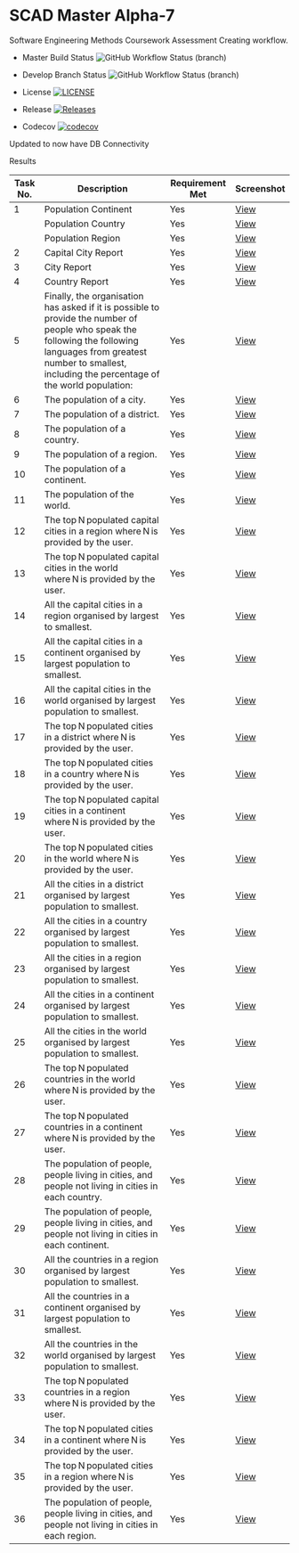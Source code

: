 # SCAD Master Alpha-7



Software Engineering Methods Coursework Assessment
Creating workflow.

* Master Build Status  ![GitHub Workflow Status (branch)](https://img.shields.io/github/actions/workflow/status/carolinemcsherry/SCAD/main.yml?branch=master)

* Develop Branch Status ![GitHub Workflow Status (branch)](https://img.shields.io/github/actions/workflow/status/carolinemcsherry/SCAD/main.yml?branch=develop)

* License [![LICENSE](https://img.shields.io/github/license/carolinemcsherry/SCAD.svg?style=flat-square)](https://github.com/carolinemcsherry/SCAD/blob/master/LICENSE)

* Release [![Releases](https://img.shields.io/github/release/carolinemcsherry/SCAD/all.svg?style=flat-square)](https://github.com/<username>/<repository>/releases)

* Codecov [![codecov](https://codecov.io/gh/carolinemcsherry/SCAD/graph/badge.svg?token=U106UJCD26)](https://codecov.io/gh/carolinemcsherry/SCAD)

Updated to now have DB Connectivity


Results

| Task No. | Description                                                                                                                                                                                                               | Requirement Met | Screenshot           |
|----------|---------------------------------------------------------------------------------------------------------------------------------------------------------------------------------------------------------------------------|-----------------|----------------------|
| 1        | Population Continent                                                                                                                                                                                                      | Yes             | [View](https://github.com/carolinemcsherry/SCAD/blob/master/images/1a.png) |
|          | 	Population Country                                                                                                                                                                                                       | Yes             | [View](https://github.com/carolinemcsherry/SCAD/blob/master/images/1b.png) |
|          | 	Population Region                                                                                                                                                                                                        | Yes             | [View](https://github.com/carolinemcsherry/SCAD/blob/master/images/1c.png) |
| 2        | Capital City Report                                                                                                                                                                                                       | Yes             | [View](https://github.com/carolinemcsherry/SCAD/blob/master/images/2.png) |
| 3        | City Report                                                                                                                                                                                                               | Yes             | [View](https://github.com/carolinemcsherry/SCAD/blob/master/images/3.png) |
| 4        | Country Report                                                                                                                                                                                                            | Yes             | [View](https://github.com/carolinemcsherry/SCAD/blob/master/images/4.png) |
| 5        | Finally, the organisation has asked if it is possible to provide the number of people who speak the following the following languages from greatest number to smallest, including the percentage of the world population: | Yes             | [View](https://github.com/carolinemcsherry/SCAD/blob/master/images/5.png) |
| 6        | The population of a city.                                                                                                                                                                                                 | Yes             | [View](https://github.com/carolinemcsherry/SCAD/blob/master/images/6.png) |
| 7        | The population of a district.                                                                                                                                                                                             | Yes             | [View](https://github.com/carolinemcsherry/SCAD/blob/master/images/7.png) |
| 8        | The population of a country.                                                                                                                                                                                              | Yes             | [View](https://github.com/carolinemcsherry/SCAD/blob/master/images/8.png) |
| 9        | The population of a region.                                                                                                                                                                                               | Yes             | [View](https://github.com/carolinemcsherry/SCAD/blob/master/images/9.png) |
| 10       | The population of a continent.                                                                                                                                                                                            | Yes             | [View](https://github.com/carolinemcsherry/SCAD/blob/master/images/10.png) |
| 11       | The population of the world.                                                                                                                                                                                              | Yes             | [View](https://github.com/carolinemcsherry/SCAD/blob/master/images/11.png) |
| 12       | The top N populated capital cities in a region where N is provided by the user.                                                                                                                                           | Yes             | [View](https://github.com/carolinemcsherry/SCAD/blob/master/images/12.png) |
| 13       | The top N populated capital cities in the world where N is provided by the user.                                                                                                                                          | Yes             | [View](https://github.com/carolinemcsherry/SCAD/blob/master/images/13.png) |
| 14       | All the capital cities in a region organised by largest to smallest.                                                                                                                                                      | Yes             | [View](https://github.com/carolinemcsherry/SCAD/blob/master/images/14.png) |
| 15       | All the capital cities in a continent organised by largest population to smallest.                                                                                                                                        | Yes             | [View](https://github.com/carolinemcsherry/SCAD/blob/master/images/15.png) |
| 16       | All the capital cities in the world organised by largest population to smallest.                                                                                                                                          | Yes             | [View](https://github.com/carolinemcsherry/SCAD/blob/master/images/16.png) |
| 17       | The top N populated cities in a district where N is provided by the user.                                                                                                                                                 | Yes             | [View](https://github.com/carolinemcsherry/SCAD/blob/master/images/17.png) |
| 18       | The top N populated cities in a country where N is provided by the user.                                                                                                                                                  | Yes             | [View](https://github.com/carolinemcsherry/SCAD/blob/master/images/18.png) |
| 19       | The top N populated capital cities in a continent where N is provided by the user.                                                                                                                                        | Yes             | [View](https://github.com/carolinemcsherry/SCAD/blob/master/images/19.png) |
| 20       | The top N populated cities in the world where N is provided by the user.                                                                                                                                                  | Yes             | [View](https://github.com/carolinemcsherry/SCAD/blob/master/images/20.png) |
| 21       | All the cities in a district organised by largest population to smallest.                                                                                                                                                 | Yes             | [View](https://github.com/carolinemcsherry/SCAD/blob/master/images/21.png) |
| 22       | All the cities in a country organised by largest population to smallest.                                                                                                                                                  | Yes             | [View](https://github.com/carolinemcsherry/SCAD/blob/master/images/22.png) |
| 23       | All the cities in a region organised by largest population to smallest.                                                                                                                                                   | Yes             | [View](https://github.com/carolinemcsherry/SCAD/blob/master/images/23.png) |
| 24       | All the cities in a continent organised by largest population to smallest.                                                                                                                                                | Yes             | [View](https://github.com/carolinemcsherry/SCAD/blob/master/images/24.png) |
| 25       | All the cities in the world organised by largest population to smallest.                                                                                                                                                  | Yes             | [View](https://github.com/carolinemcsherry/SCAD/blob/master/images/25.png) |
| 26       | The top N populated countries in the world where N is provided by the user.                                                                                                                                               | Yes             | [View](https://github.com/carolinemcsherry/SCAD/blob/master/images/26.png) |
| 27       | The top N populated countries in a continent where N is provided by the user.                                                                                                                                             | Yes             | [View](https://github.com/carolinemcsherry/SCAD/blob/master/images/27.png) |
| 28       | The population of people, people living in cities, and people not living in cities in each country.                                                                                                                       | Yes             | [View](https://github.com/carolinemcsherry/SCAD/blob/master/images/28.png) |
| 29       | The population of people, people living in cities, and people not living in cities in each continent.                                                                                                                     | Yes             | [View](https://github.com/carolinemcsherry/SCAD/blob/master/images/29.png) |
| 30       | All the countries in a region organised by largest population to smallest.                                                                                                                                                | Yes             | [View](https://github.com/carolinemcsherry/SCAD/blob/master/images/30.png) |
| 31       | All the countries in a continent organised by largest population to smallest.                                                                                                                                             | Yes             | [View](https://github.com/carolinemcsherry/SCAD/blob/master/images/31.png) |
| 32       | All the countries in the world organised by largest population to smallest.                                                                                                                                               | Yes             | [View](https://github.com/carolinemcsherry/SCAD/blob/master/images/32.png) |
| 33       | The top N populated countries in a region where N is provided by the user.                                                                                                                                                | Yes             | [View](https://github.com/carolinemcsherry/SCAD/blob/master/images/33.png) |
| 34       | The top N populated cities in a continent where N is provided by the user.                                                                                                                                                | Yes             | [View](https://github.com/carolinemcsherry/SCAD/blob/master/images/34.png) |
| 35       | The top N populated cities in a region where N is provided by the user.                                                                                                                                                   | Yes             | [View](https://github.com/carolinemcsherry/SCAD/blob/master/images/35.png) |
| 36       | The population of people, people living in cities, and people not living in cities in each region.                                                                                                                        | Yes             | [View](https://github.com/carolinemcsherry/SCAD/blob/master/images/36.png) |
